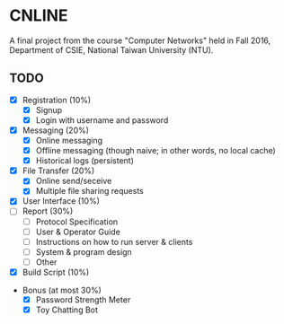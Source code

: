 # CNLINE

A final project from the course "Computer Networks" held in Fall 2016, Department of CSIE, National Taiwan University (NTU).

## TODO
  - [X] Registration (10%)
    - [X] Signup
    - [X] Login with username and password
  - [X] Messaging (20%)
    - [X] Online messaging
    - [X] Offline messaging (though naive; in other words, no local cache)
    - [X] Historical logs (persistent)
  - [X] File Transfer (20%)
    - [X] Online send/seceive
    - [X] Multiple file sharing requests
  - [X] User Interface (10%)
  - [ ] Report (30%)
    - [ ] Protocol Specification
    - [ ] User & Operator Guide
    - [ ] Instructions on how to run server & clients
    - [ ] System & program design
    - [ ] Other
  - [X] Build Script (10%)
  - Bonus (at most 30%)
    - [X] Password Strength Meter
    - [X] Toy Chatting Bot
